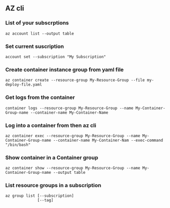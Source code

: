 ## AZ cli

### List of your subscrptions
```
az account list --output table
```
### Set current suscription
```
account set --subscription "My Subscription"
```
### Create container instance group from yaml file
```
az container create --resource-group My-Resource-Group --file my-deploy-file.yaml
```
### Get logs from the container
```
container logs --resource-group My-Resource-Group --name My-Container-Group-name --container-name My-Container-Name
```
### Log into a container from then az cli
```
az container exec --resource-group My-Resource-Group --name My-Container-Group-name --container-name My-Container-Nam --exec-command "/bin/bash"
```
### Show container in a Container group
```
az container show --resource-group My-Resource-Group --name My-Container-Group-name --output table
```

### List resource groups in a subscription
```
az group list [--subscription]
              [--tag]
```

